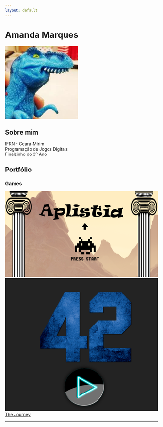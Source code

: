 ```yaml
---
layout: default
---
```

# Amanda Marques   
![](dinofauro.png)


## Sobre mim
  IFRN - Ceará-Mirim   
  Programação de Jogos Digitais   
  Finalzinho do 3º Ano   
  
## Portfólio   
### Games

[![](aplistia.png)](https://amanda13.github.io/Aplistia/)   
[![](42.png)](amanda13.github.io/Jogo/)   
[The Journey](amanda13.github.io/TheJourney/)





* * *

[//]: # (Não aparece)

